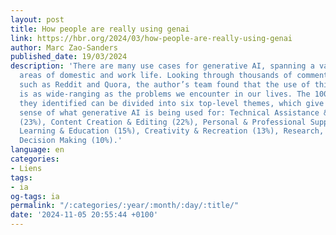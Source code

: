 ```yaml
---
layout: post
title: How people are really using genai
link: https://hbr.org/2024/03/how-people-are-really-using-genai
author: Marc Zao-Sanders
published_date: 19/03/2024
description: 'There are many use cases for generative AI, spanning a vast number of
  areas of domestic and work life. Looking through thousands of comments on sites
  such as Reddit and Quora, the author’s team found that the use of this technology
  is as wide-ranging as the problems we encounter in our lives. The 100 categories
  they identified can be divided into six top-level themes, which give an immediate
  sense of what generative AI is being used for: Technical Assistance & Troubleshooting
  (23%), Content Creation & Editing (22%), Personal & Professional Support (17%),
  Learning & Education (15%), Creativity & Recreation (13%), Research, Analysis &
  Decision Making (10%).'
language: en
categories:
- Liens
tags:
- ia
og-tags: ia
permalink: "/:categories/:year/:month/:day/:title/"
date: '2024-11-05 20:55:44 +0100'
---
```

